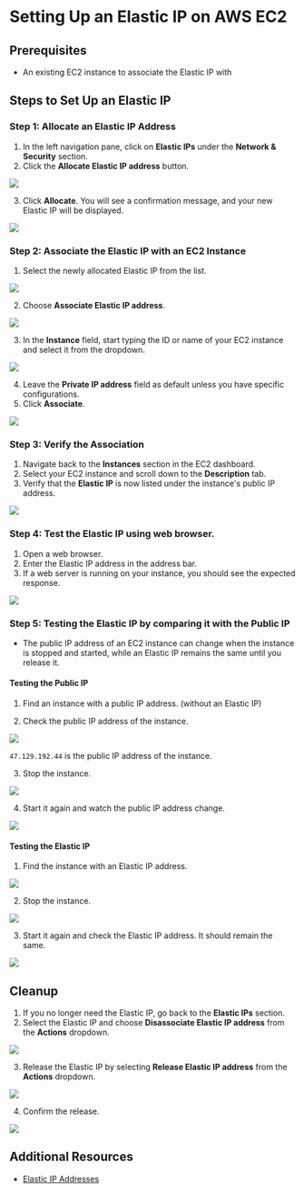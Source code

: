 # Setting Up an Elastic IP on AWS EC2

## Prerequisites
- An existing EC2 instance to associate the Elastic IP with

## Steps to Set Up an Elastic IP

### Step 1: Allocate an Elastic IP Address
1. In the left navigation pane, click on **Elastic IPs** under the **Network & Security** section.
2. Click the **Allocate Elastic IP address** button.

![](img/EIA/EIA-01.png)

3. Click **Allocate**. You will see a confirmation message, and your new Elastic IP will be displayed.

![](img/EIA/EIA-02.png)

### Step 2: Associate the Elastic IP with an EC2 Instance
1. Select the newly allocated Elastic IP from the list.

![](img/EIA/EIA-03.png)

2. Choose **Associate Elastic IP address**.

![](img/EIA/EIA-04.png)

3. In the **Instance** field, start typing the ID or name of your EC2 instance and select it from the dropdown.

![](img/EIA/EIA-05.png)

4. Leave the **Private IP address** field as default unless you have specific configurations.
5. Click **Associate**.

![](img/EIA/EIA-06.png)

### Step 3: Verify the Association
1. Navigate back to the **Instances** section in the EC2 dashboard.
2. Select your EC2 instance and scroll down to the **Description** tab.
3. Verify that the **Elastic IP** is now listed under the instance's public IP address.
  
![](img/EIA/EIA-06-01.png)


### Step 4: Test the Elastic IP using web browser.
1. Open a web browser.
2. Enter the Elastic IP address in the address bar.
3. If a web server is running on your instance, you should see the expected response.

![](img/EIA/EIA-07.png)

### Step 5: Testing the Elastic IP by comparing it with the Public IP

- The public IP address of an EC2 instance can change when the instance is stopped and started, while an Elastic IP remains the same until you release it.

#### Testing the Public IP

1. Find an instance with a public IP address. (without an Elastic IP)

2. Check the public IP address of the instance.

![](img/EIA/EIA-13.png)

`47.129.192.44` is the public IP address of the instance.

3. Stop the instance.

![](img/EIA/EIA-14.png)

4. Start it again and watch the public IP address change.

![](img/EIA/EIA-15.png)

#### Testing the Elastic IP

1. Find the instance with an Elastic IP address.

![](img/EIA/EIA-16.png)

2. Stop the instance.

![](img/EIA/EIA-17.png)

3. Start it again and check the Elastic IP address. It should remain the same.

![](img/EIA/EIA-18.png)


## Cleanup
1. If you no longer need the Elastic IP, go back to the **Elastic IPs** section.
2. Select the Elastic IP and choose **Disassociate Elastic IP address** from the **Actions** dropdown.

![](img/EIA/EIA-08.png)

3. Release the Elastic IP by selecting **Release Elastic IP address** from the **Actions** dropdown.

![](img/EIA/EIA-09.png)

4. Confirm the release.

![](img/EIA/EIA-10.png)

## Additional Resources
- [Elastic IP Addresses](https://docs.aws.amazon.com/AWSEC2/latest/UserGuide/elastic-ip-addresses-eip.html)



